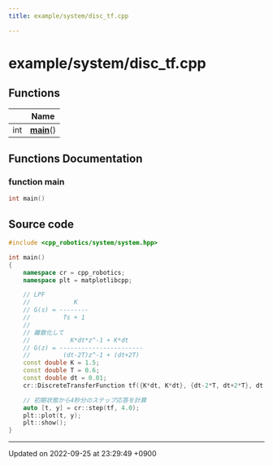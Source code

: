 ```yaml
---
title: example/system/disc_tf.cpp

---
```


# example/system/disc_tf.cpp



## Functions

|                | Name           |
| -------------- | -------------- |
| int | **[main](/cpp_robotics/doxybook/Files/disc__tf_8cpp/#function-main)**() |


## Functions Documentation

### function main

```cpp
int main()
```




## Source code

```cpp
#include <cpp_robotics/system/system.hpp>

int main()
{
    namespace cr = cpp_robotics;
    namespace plt = matplotlibcpp;

    // LPF
    //            K
    // G(s) = --------
    //         Ts + 1
    //
    // 離散化して
    //           K*dt*z^-1 + K*dt
    // G(z) = -----------------------
    //         (dt-2T)z^-1 + (dt+2T)
    const double K = 1.5;
    const double T = 0.6;
    const double dt = 0.01;
    cr::DiscreteTransferFunction tf({K*dt, K*dt}, {dt-2*T, dt+2*T}, dt);

    // 初期状態から4秒分のステップ応答を計算
    auto [t, y] = cr::step(tf, 4.0);
    plt::plot(t, y);
    plt::show();
}
```


-------------------------------

Updated on 2022-09-25 at 23:29:49 +0900
